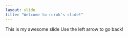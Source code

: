 ```yaml
---
layout: slide
title: "Welcome to rurok's slide!"
---
```

This is my awesome slide
Use the left arrow to go back!
